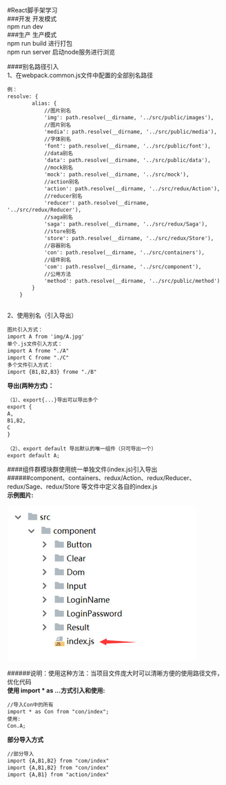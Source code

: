 #React脚手架学习  
###开发
开发模式   
npm run dev  
###生产 
生产模式  
npm run build 进行打包  
npm run server 启动node服务进行浏览  

####别名路径引入  
1、在webpack.common.js文件中配置的全部别名路径  
```
例：
resolve: {
        alias: {
            //图片别名
            'img': path.resolve(__dirname, '../src/public/images'),
            //图片别名
            'media': path.resolve(__dirname, '../src/public/media'),
            //字体别名
            'font': path.resolve(__dirname, '../src/public/font'),
            //data别名
            'data': path.resolve(__dirname, '../src/public/data'),
            //mock别名
            'mock': path.resolve(__dirname, '../src/mock'),
            //action别名
            'action': path.resolve(__dirname, '../src/redux/Action'),
            //reducer别名
            'reducer': path.resolve(__dirname, '../src/redux/Reducer'),
            //saga别名
            'saga': path.resolve(__dirname, '../src/redux/Saga'),
            //store别名
            'store': path.resolve(__dirname, '../src/redux/Store'),
            //容器别名
            'con': path.resolve(__dirname, '../src/containers'),
            //组件别名
            'com': path.resolve(__dirname, '../src/component'),
            //公用方法
            'method': path.resolve(__dirname, '../src/public/method')
        }
    }
       
 ```  
2、使用别名（引入导出）  
```
图片引入方式：
import A from 'img/A.jpg'  
单个.js文件引入方式：
import A frome "./A" 
import C frome "./C"
多个文件引入方式：
import {B1,B2,B3} frome "./B" 
```  
**导出(两种方式)：**  
```
（1）、export{...}导出可以导出多个
export {
A,
B1,B2,
C
}

（2）、export default 导出默认的唯一组件（只可导出一个）
export default A;
```
####组件群模块群使用统一单独文件(index.js)引入导出  
######component、containers、redux/Action、redux/Reducer、redux/Sage、redux/Store
等文件中定义各自的index.js  
**示例图片:**

![indexJs结构](./index.jpg "indexJs结构")  

######说明：使用这种方法：当项目文件庞大时可以清晰方便的使用路径文件，优化代码  
**使用 import * as ...方式引入和使用:**
```
//导入Con中的所有
import * as Con from "con/index";
使用:
Con.A;

```  
**部分导入方式**
```
//部分导入
import {A,B1,B2} from "com/index"
import {A,B1,B2} from "con/index"
import {A,B1} from "action/index"
```



